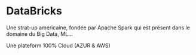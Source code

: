 # DataBricks 
Une strat-up américaine, fondée par Apache Spark qui est présent dans le domaine du Big Data, ML...

Une plateform 100% Cloud (AZUR & AWS)
